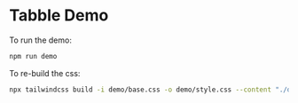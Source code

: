 # Tabble Demo

To run the demo:
```s
npm run demo
```

To re-build the css:

```sh
npx tailwindcss build -i demo/base.css -o demo/style.css --content "./demo/index.html"
```

